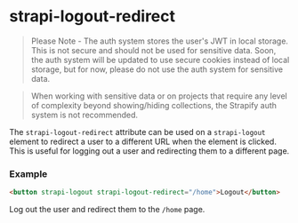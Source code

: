 # strapi-logout-redirect

> Please Note - The auth system stores the user's JWT in local storage.  This is not secure and should not be used for sensitive data.  Soon, the auth system will be updated to use secure cookies instead of local storage, but for now, please do not use the auth system for sensitive data.

> When working with sensitive data or on projects that require any level of complexity beyond showing/hiding collections, the Strapify auth system is not recommended.

The `strapi-logout-redirect` attribute can be used on a `strapi-logout` element to redirect a user to a different URL when the element is clicked. This is useful for logging out a user and redirecting them to a different page.

### Example

```html
<button strapi-logout strapi-logout-redirect="/home">Logout</button>
```
Log out the user and redirect them to the `/home` page.